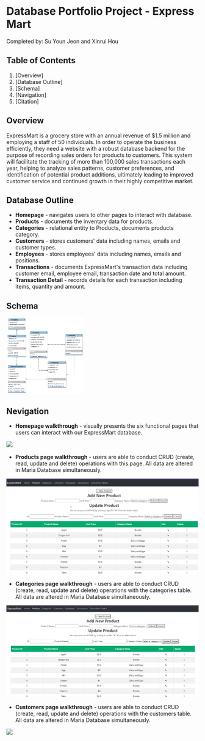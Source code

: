 # Database Portfolio Project - Express Mart
Completed by: Su Youn Jeon and Xinrui Hou

## Table of Contents
1. [Overview]
2. [Database Outline]
3. [Schema]
4. [Navigation]
5. [Citation]

## Overview
ExpressMart is a grocery store with an annual revenue of $1.5 million and employing a staff of 50 individuals. In order to operate the business efficiently, they need a website with a robust database backend for the purpose of recording sales orders for products to customers. This system will facilitate the tracking of more than 100,000 sales transactions each year, helping to analyze sales patterns, customer preferences, and identification of potential product additions, ultimately leading to improved customer service and continued growth in their highly competitive market.  

## Database Outline
* **Homepage** - navigates users to other pages to interact with database. 
* **Products** - documents the inventary data for products.
* **Categories** - relational entity to Products, documents products category. 
* **Customers** - stores customers' data including names, emails and customer types. 
* **Employees** - stores employees' data including names, emails and positions.
* **Transactions** - documents ExpressMart's transaction data including customer email, employee email, transaction date and total amount.
* **Transaction Detail** - records details for each transaction including items, quantity and amount.

## Schema
<img src='./assets/ExpressMart.png' height="200"/>

## Nevigation

* **Homepage walkthrough** - visually presents the six functional pages that users can interact with our ExpressMart database. 
<img src='./assets/homepage.gif'/>

* **Products page walkthrough** - users are able to conduct CRUD (create, read, update and delete) operations with this page. All data are altered in Maria Database simultaneously. 
<img src='./assets/products.gif'/>

* **Categories page walkthrough** - users are able to conduct CRUD (create, read, update and delete) operations with the categories table. All data are altered in Maria Database simultaneously. 
<img src='./assets/categories.gif'/>

* **Customers page walkthrough** - users are able to conduct CRUD (create, read, update and delete) operations with the customers table. All data are altered in Maria Database simultaneously. 
<img src='./assets/customers.gif'/>